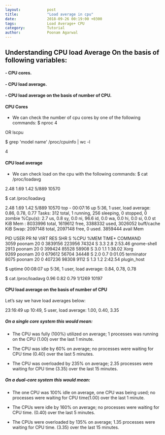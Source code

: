 ```yaml
---
layout:            post
title:             "Load average in cpu"
date:              2018-09-26 00:19:00 +0300
tags:              Load Average+ CPU
category:          Tutorial
author:            Poonam Agarwal
---
```

## Understanding CPU load Average On the basis of following variables:
#### - CPU cores.
#### - CPU load average.
#### - CPU load average on the basis of number of CPU.



#### CPU Cores
- We can check the number of cpu cores by one of the following commands:
$ nproc
4

OR
lscpu

$ grep 'model name' /proc/cpuinfo | wc -l

4

#### CPU load average 
- We can check load on the cpu with the following commands:
$ cat /proc/loadavg

2.48 1.69 1.42 5/889 10570
 
$ cat /proc/loadavg

2.48 1.69 1.42 5/889 10570
top - 00:07:16 up  5:36,  1 user,  load average: 0.86, 0.78, 0.77
Tasks: 312 total,   1 running, 256 sleeping,   0 stopped,   0 zombie
%Cpu(s):  2.7 us,  0.8 sy,  0.0 ni, 96.6 id,  0.0 wa,  0.0 hi,  0.0 si,  0.0 st
KiB Mem :  8033996 total,  1619612 free,  3388332 used,  3026052 buff/cache
KiB Swap:  2097148 total,  2097148 free,        0 used.  3859444 avail Mem 

  PID USER      PR  NI    VIRT    RES    SHR S  %CPU %MEM     TIME+ COMMAND                                                                   
 3059 poonam    20   0 3839156 223956  74324 S   3.3  2.8   2:53.46 gnome-shell                                                               
 2913 poonam    20   0  399424  85528  58908 S   3.0  1.1   1:38.02 Xorg                                                                      
 9269 poonam    20   0  679612  56704  34448 S   2.0  0.7   0:01.05 terminator                                                                
 8075 poonam    20   0  407236  98308   9112 S   1.3  1.2   2:42.54 plugin_host                                                               


$ uptime
 00:08:07 up  5:36,  1 user,  load average: 0.84, 0.78, 0.78


$ cat /proc/loadavg
0.96 0.82 0.79 1/1269 10197

#### CPU load average on the basis of number of CPU
Let’s say we have load averages below:

23:16:49 up  10:49,  5 user,  load average: 1.00, 0.40, 3.35

##### On a single core system this would mean:
- The CPU was fully (100%) utilized on average; 1 processes was running on the CPU (1.00) over the last 1 minute.

- The CPU was idle by 60% on average; no processes were waiting for CPU time (0.40) over the last 5 minutes.

- The CPU was overloaded by 235% on average; 2.35 processes were waiting for CPU time (3.35) over the last 15 minutes.

##### On a dual-core system this would mean:
- The one CPU was 100% idle on average, one CPU was being used; no processes were waiting for CPU time(1.00) over the last 1 minute.

- The CPUs were idle by 160% on average; no processes were waiting for CPU time. (0.40) over the last 5 minutes.

- The CPUs were overloaded by 135% on average; 1.35 processes were waiting for CPU time. (3.35) over the last 15 minutes.


